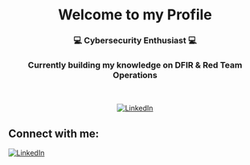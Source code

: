 <h1 align="center">Welcome to my Profile</h1>
<h3 align="center">💻 Cybersecurity Enthusiast 💻</h3>
<h3 align="center">Currently building my knowledge on DFIR & Red Team Operations</h3>

<br>
<p align="center">
<a href="https://github.com/anuraghazra/github-readme-stats"><img src="https://github-readme-stats.vercel.app/api?username=17parker&rank_icon=github&show_icons=true&theme=radical" alt="LinkedIn"></a>
</p>

<h2 align="left">Connect with me:</h2>
<p align="left">
<a href="https://www.linkedin.com/in/d-parker17/"><img src="https://img.shields.io/badge/LinkedIn-0077B5?style=for-the-badge&logo=linkedin&logoColor=white" alt="LinkedIn"></a>
</p>
